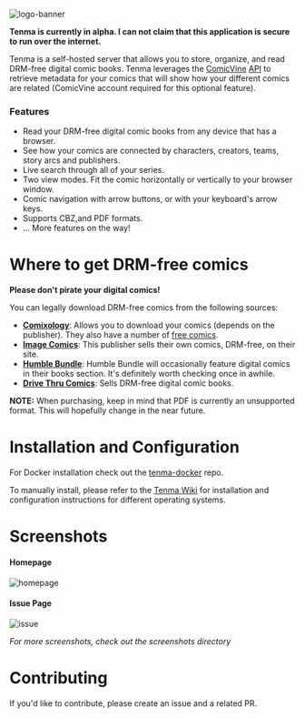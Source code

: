 ![logo-banner](./screenshots/banner.png)

**Tenma is currently in alpha. I can not claim that this application is secure to run over the internet.**

Tenma is a self-hosted server that allows you to store, organize, and read DRM-free digital comic books. Tenma leverages the [ComicVine](http://comicvine.gamespot.com) [API](http://comicvine.gamespot.com/api) to retrieve metadata for your comics that will show how your different comics are related (ComicVine account required for this optional feature).

### Features ###

* Read your DRM-free digital comic books from any device that has a browser.
* See how your comics are connected by characters, creators, teams, story arcs and publishers.
* Live search through all of your series.
* Two view modes. Fit the comic horizontally or vertically to your browser window.
* Comic navigation with arrow buttons, or with your keyboard's arrow keys.
* Supports CBZ,and PDF formats.
* ... More features on the way!

# Where to get DRM-free comics #

**Please don't pirate your digital comics!**

You can legally download DRM-free comics from the following sources:

- [**Comixology**](https://www.comixology.com/drm-free-backup): Allows you to download your comics (depends on the publisher). They also have a number of [free comics](https://www.comixology.com/free-comics).
- [**Image Comics**](https://imagecomics.com/): This publisher sells their own comics, DRM-free, on their site.
- [**Humble Bundle**](https://www.humblebundle.com/books): Humble Bundle will occasionally feature digital comics in their books section. It's definitely worth checking once in awhile.
- [**Drive Thru Comics**](http://drivethrucomics.com/): Sells DRM-free digital comic books.

**NOTE:** When purchasing, keep in mind that PDF is currently an unsupported format. This will hopefully change in the near future.

# Installation and Configuration #

For Docker installation check out the [tenma-docker](https://github.com/hmhrex/tenma-docker) repo.

To manually install, please refer to the [Tenma Wiki](https://github.com/hmhrex/Tenma/wiki) for installation and configuration instructions for different operating systems.

# Screenshots #

#### Homepage ####
![homepage](./screenshots/homepage.png)

#### Issue Page ####
![issue](./screenshots/issue.png)

*For more screenshots, check out the screenshots directory*

# Contributing #
If you'd like to contribute, please create an issue and a related PR.
